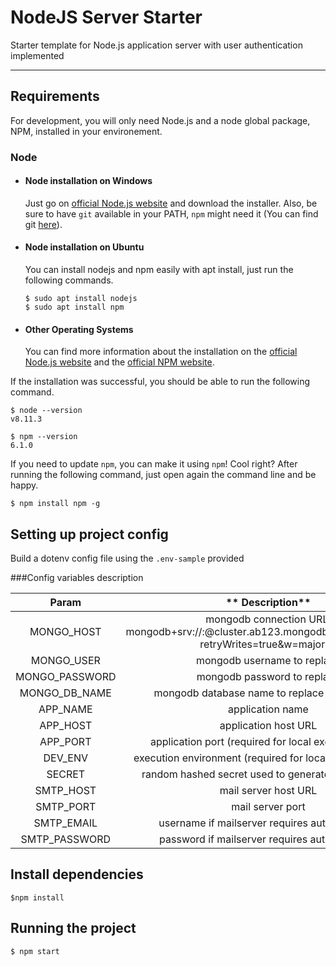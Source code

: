 # NodeJS Server Starter

Starter template for Node.js application server with user authentication implemented

---

## Requirements

For development, you will only need Node.js and a node global package, NPM, installed in your environement.

### Node

- #### Node installation on Windows

  Just go on [official Node.js website](https://nodejs.org/) and download the installer.
  Also, be sure to have `git` available in your PATH, `npm` might need it (You can find git [here](https://git-scm.com/)).

- #### Node installation on Ubuntu

  You can install nodejs and npm easily with apt install, just run the following commands.

      $ sudo apt install nodejs
      $ sudo apt install npm

- #### Other Operating Systems
  You can find more information about the installation on the [official Node.js website](https://nodejs.org/) and the [official NPM website](https://npmjs.org/).

If the installation was successful, you should be able to run the following command.

    $ node --version
    v8.11.3

    $ npm --version
    6.1.0

If you need to update `npm`, you can make it using `npm`! Cool right? After running the following command, just open again the command line and be happy.

    $ npm install npm -g

## Setting up project config

Build a dotenv config file using the `.env-sample` provided

###Config variables description

|   **Param**    |                                                      ** Description**                                                       |
| :------------: | :-------------------------------------------------------------------------------------------------------------------------: |
|   MONGO_HOST   | mongodb connection URL: mongodb+srv://<username>:<password>@cluster.ab123.mongodb.net/<db_name>?retryWrites=true&w=majority |
|   MONGO_USER   |                                           mongodb username to replace <username>                                            |
| MONGO_PASSWORD |                                           mongodb password to replace <password>                                            |
| MONGO_DB_NAME  |                                         mongodb database name to replace <db_name>                                          |
|    APP_NAME    |                                                      application name                                                       |
|    APP_HOST    |                                                    application host URL                                                     |
|    APP_PORT    |                                    application port (required for local execution only)                                     |
|    DEV_ENV     |                                  execution environment (required for local execution only)                                  |
|     SECRET     |                                     random hashed secret used to generate keys for JWT                                      |
|   SMTP_HOST    |                                                    mail server host URL                                                     |
|   SMTP_PORT    |                                                      mail server port                                                       |
|   SMTP_EMAIL   |                                       username if mailserver requires authentication                                        |
| SMTP_PASSWORD  |                                       password if mailserver requires authentication                                        |

## Install dependencies

    $npm install

## Running the project

    $ npm start
